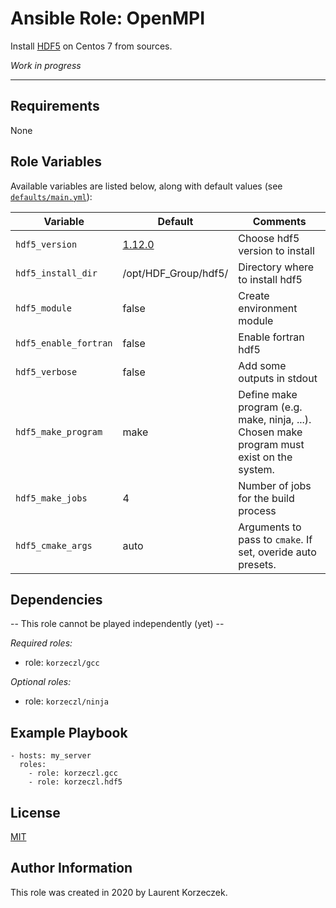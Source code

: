Ansible Role: OpenMPI
=====================

[//]: <> (Comment)
[//]: <> (A brief description of the role goes here.)

Install [HDF5](https://www.hdfgroup.org/solutions/hdf5) on Centos 7 from sources.

_Work in progress_

***

Requirements
------------

[//]: <> (Any pre-requisites that may not be covered by Ansible itself 
or the role should be mentioned here. For instance, if the role uses the EC2 module, 
it may be a good idea to mention in this section that the boto package is required.
)

None

Role Variables
--------------

[//]: <> (A description of the settable variables for this role should go here,
including any variables that are in defaults/main.yml, vars/main.yml, 
and any variables that can/should be set via parameters to the role. 
Any variables that are read from other roles and/or the global scope 
\(ie. hostvars, group vars, etc.\) should be mentioned here as well.
)

Available variables are listed below, along with default values (see [`defaults/main.yml`](defaults/main.yml)):

| Variable  |  	Default  | Comments  |
|---|---|---|
| `hdf5_version`   | [1.12.0](https://support.hdfgroup.org/ftp/HDF5/releases/) | Choose hdf5 version to install  |
| `hdf5_install_dir`  | /opt/HDF_Group/hdf5/  | Directory where to install hdf5   |
| `hdf5_module`  | false  | Create environment module  |
| `hdf5_enable_fortran`  | false  | Enable fortran hdf5|
| `hdf5_verbose`  | false  | Add some outputs in stdout |
| `hdf5_make_program`  | make  | Define make program (e.g. make, ninja, ...). Chosen make program must exist on the system. |
| `hdf5_make_jobs`  | 4  | Number of jobs for the build process  |
| `hdf5_cmake_args`  |  auto  | Arguments to pass to `cmake`. If set, overide auto presets. |
                         
Dependencies             
------------       
      
[//]: <> (A list of other roles hosted on Galaxy should go here, 
plus any details in regards to parameters that may need to be set for other roles, 
or variables that are used from other roles.
)

-- This role cannot be played independently (yet) --

*Required roles:*

- role: `korzeczl/gcc`

*Optional roles:*

- role: `korzeczl/ninja`

Example Playbook
----------------

[//]: <> (Including an example of how to use your role \(for instance, with variables passed in as parameters\) is always nice for users too:)

    - hosts: my_server
      roles:
        - role: korzeczl.gcc
        - role: korzeczl.hdf5 

License
-------

[//]: <> (Comment)

[MIT][link-license]

Author Information
------------------

[//]: <> (An optional section for the role authors to include contact information, 
or a website \(HTML is not allowed\).)

This role was created in 2020 by Laurent Korzeczek.

[link-license]: https://gitlab.com/ansible-roles-korzeczl/gcc/-/blob/master/LICENSE
[link-galaxy]: https://galaxy.ansible.com/korzeczl/hdf5